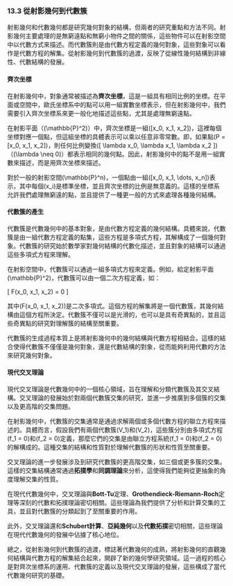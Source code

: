 ### 13.3 從射影幾何到代數簇

射影幾何和代數幾何都是研究幾何對象的結構，但兩者的研究重點和方法不同。射影幾何主要處理的是無窮遠點和無窮小物件之間的關係，這些物件可以在射影空間中以代數方式來描述。而代數簇則是由代數方程定義的幾何對象，這些對象可以看作是代數方程的解集。從射影幾何到代數簇的過渡，反映了從線性幾何結構到非線性、代數結構的發展。

#### 齊次坐標

在射影幾何中，對象通常被描述為**齊次坐標**，這是一組具有相同比例的坐標。在平面或空間中，歐氏坐標系中的點可以用一組實數坐標表示，但在射影幾何中，我們需要引入齊次坐標系來更一般化地描述這些點，尤其是處理無窮遠點。

在射影平面（\(\mathbb{P}^2\)）中，齊次坐標是一組\([x_0, x_1, x_2]\)，這裡每個坐標對應一個點，但這組坐標的具體表示可以乘以任意非零常數。即，如果點\(P = [x_0, x_1, x_2]\)，則任何比例變換\([ \lambda x_0, \lambda x_1, \lambda x_2 ]\)（\(\lambda \neq 0\)）都表示相同的幾何點。因此，射影幾何中的點不是用一組實數來描述，而是用齊次坐標來描述。

對於一般的射影空間\(\mathbb{P}^n\)，一個點由一組\([x_0, x_1, \dots, x_n]\)表示，其中每個\(x_i\)是標準坐標，並且齊次坐標的比例是無意義的。這樣的坐標系允許我們處理無窮遠的點，並且提供了一種更一般的方式來處理各種幾何結構。

#### 代數簇的產生

代數簇是代數幾何中的基本對象，是由代數方程定義的幾何結構。具體來說，代數簇是由一組代數方程定義的點集，這些方程是多項式方程，其解構成了一個幾何對象。代數簇的研究始於數學家對幾何結構的代數化描述，並且對象的結構可以通過這些多項式方程來理解。

在射影空間中，代數簇可以通過一組多項式方程來定義。例如，給定射影平面\(\mathbb{P}^2\)，代數簇可以由一個二次方程定義，如：

\[
F(x_0, x_1, x_2) = 0
\]

其中\(F(x_0, x_1, x_2)\)是二次多項式。這個方程的解集將是一個代數簇，其幾何結構由這個方程所決定。代數簇不僅可以是光滑的，也可以是具有奇異點的，並且這些奇異點的研究對理解簇的結構至關重要。

代數簇的生成過程本質上是將射影幾何中的幾何結構與代數方程相結合。這樣的結合使得代數簇不僅僅是幾何對象，還是代數結構的對象，從而能夠利用代數的方法來研究幾何對象。

#### 現代交叉理論

現代交叉理論是代數幾何中的一個核心領域，旨在理解和分類代數簇及其交叉結構。交叉理論的發展始於對兩個代數簇交集的研究，並進一步推廣到多個簇的交集以及更高階的交集問題。

在射影幾何中，代數簇的交集通常是通過求解兩個或多個代數方程的聯立方程來描述的。具體而言，假設我們有兩個代數簇\(V_1\)和\(V_2\)，這些簇分別由多項式方程\(f_1 = 0\)和\(f_2 = 0\)定義，那麼它們的交集是由聯立方程系統\(f_1 = 0\)和\(f_2 = 0\)的解構成的。這種交集的結構和性質對於理解代數簇的形狀和性質至關重要。

交叉理論的進一步發展涉及到研究代數簇的更高階交集，如三個或更多簇的交集。這樣的交集結構通常通過**拓撲學**和**同調理論**來分析，這使得我們能夠從更抽象的角度理解交集的性質。

在現代代數幾何中，交叉理論與**Bott-Tu**定理、**Grothendieck-Riemann-Roch**定理等深刻的代數和拓撲理論密切相關。這些理論為我們提供了分析和計算交集的工具，並且對代數簇的分類起到了至關重要的作用。

此外，交叉理論還和**Schubert計算**、**亞純幾何**以及**代數拓撲**密切相關，這些理論在現代代數幾何的發展中佔據了核心地位。

總之，從射影幾何到代數簇的過渡，標誌著代數幾何的成熟，將射影幾何的直觀幾何結構與代數方程的解集結合起來，開辟了新的幾何學研究領域。這一過程的核心是對齊次坐標系的運用、代數簇的定義以及現代交叉理論的發展，這些構成了當代代數幾何研究的基礎。
